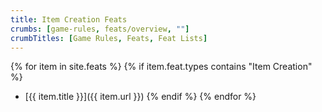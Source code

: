 ```yaml
---
title: Item Creation Feats
crumbs: [game-rules, feats/overview, ""]
crumbTitles: [Game Rules, Feats, Feat Lists]
---
```


{% for item in site.feats %}
  {% if item.feat.types contains "Item Creation" %}
 * [{{ item.title }}]({{ item.url }})
  {% endif %}
{% endfor %}